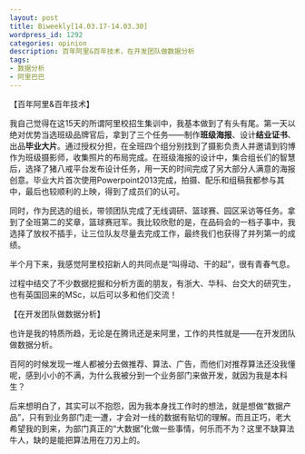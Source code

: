 ```yaml
---
layout: post
title: Biweekly[14.03.17-14.03.30]
wordpress_id: 1292
categories: opinion
description: 百年阿里&百年技术，在开发团队做数据分析
tags:
- 数据分析
- 阿里巴巴
---
```


【百年阿里&百年技术】

我自己觉得在这15天的所谓阿里校招生集训中，我基本做到了有头有尾。第一天以绝对优势当选班级品牌官后，拿到了三个任务——制作**班级海报**、设计**结业证书**、出品**毕业大片**。通过授权分担，在全班四个组分别找到了摄影负责人并邀请到钧博作为班级摄影师，收集照片的布局完成。在班级海报的设计中，集合组长们的智慧后，选择了猪八戒平台发布设计任务，用一天的时间完成了另大部分人满意的海报创意。毕业大片首次使用Powerpoint2013完成，拍摄、配乐和组稿我都参与其中，最后也较顺利的上映，得到了成员们的认可。

同时，作为民选的组长，带领团队完成了无线调研、篮球赛、园区采访等任务。拿到了全班第二的奖章，篮球赛冠军。我比较欣慰的是，在品码会的一档子事中，我选择了放权不插手，让三位队友尽量去完成工作，最终我们也获得了并列第一的成绩。

半个月下来，我感觉阿里校招新人的共同点是“叫得动、干的起”，很有青春气息。

过程中结交了不少数据挖掘和分析方面的朋友，有浙大、华科、台交大的研究生，也有英国回来的MSc，以后可以多和他们交流！

【在开发团队做数据分析】

也许是我的特质所趋，无论是在腾讯还是来阿里，工作的共性就是——在开发团队做数据分析。

百阿的时候发现一堆人都被分去做推荐、算法、广告，而他们对推荐算法还没我懂呢，感到小小的不满，为什么我被分到一个业务部门来做开发，就因为我是本科生？

后来想明白了，其实可以不抱怨，因为我本身找工作时的想法，就是想做“数据产品”，只有到业务部门走一遭，才会对一线的数据有贴切的理解。而且正巧，老大希望我的到来，为部门真正的“大数据”化做一些事情，何乐而不为？这里不缺算法牛人，缺的是能把算法用在刀刃上的。
